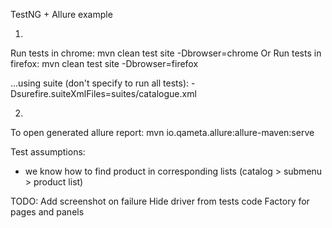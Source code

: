 TestNG + Allure example

1.
Run tests in chrome:
mvn clean test site -Dbrowser=chrome
Or Run tests in firefox:
mvn clean test site -Dbrowser=firefox

...using suite (don't specify to run all tests):
-Dsurefire.suiteXmlFiles=suites/catalogue.xml


2.
To open generated allure report:
mvn io.qameta.allure:allure-maven:serve


Test assumptions:
- we know how to find product in corresponding lists (catalog > submenu > product list)

TODO:
Add screenshot on failure
Hide driver from tests code
Factory for pages and panels
